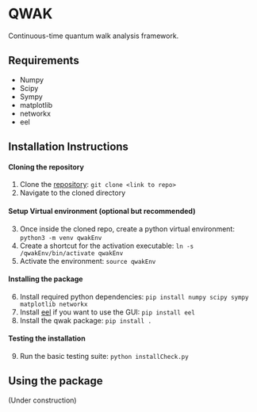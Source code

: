 # QWAK
Continuous-time quantum walk analysis framework.

## Requirements
- Numpy
- Scipy
- Sympy
- matplotlib
- networkx
- eel

## Installation Instructions
#### Cloning the repository
1. Clone the [repository](https://github.com/qwchagas/qwak): `git clone <link to repo>`
2. Navigate to the cloned directory

#### Setup Virtual environment (optional but recommended)
3. Once inside the cloned repo, create a python virtual environment: `python3 -m venv qwakEnv`
4. Create a shortcut for the activation executable: `ln -s /qwakEnv/bin/activate qwakEnv`
5. Activate the environment: `source qwakEnv`

#### Installing the package
6. Install required python dependencies: `pip install numpy scipy sympy matplotlib networkx`
7. Install [eel](https://github.com/ChrisKnott/Eel) if you want to use the GUI: `pip install eel`
8. Install the qwak package: `pip install .`

#### Testing the installation
9. Run the basic testing suite: `python installCheck.py`

## Using the package
(Under construction)